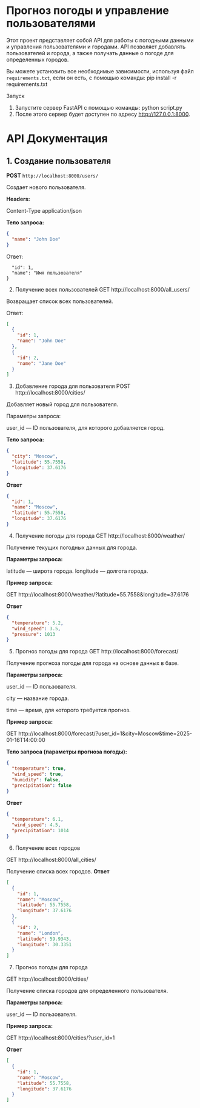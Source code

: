 # Прогноз погоды и управление пользователями

Этот проект представляет собой API для работы с погодными данными и управления пользователями и городами. API позволяет добавлять пользователей и города, а также получать данные о погоде для определенных городов.

Вы можете установить все необходимые зависимости, используя файл `requirements.txt`, если он есть, с помощью команды:
pip install -r requirements.txt


Запуск
1) Запустите сервер FastAPI с помощью команды:
python script.py
2) После этого сервер будет доступен по адресу http://127.0.0.1:8000.

# API Документация

## 1. Создание пользователя
**POST** `http://localhost:8000/users/`

Создает нового пользователя.

**Headers:**

Content-Type application/json

**Тело запроса:**
```json
{
  "name": "John Doe"
}
```
Ответ: 
``` json{
  "id": 1,
  "name": "Имя пользователя"
}
```
2. Получение всех пользователей
GET http://localhost:8000/all_users/

Возвращает список всех пользователей.

Ответ:
``` json
[
  {
    "id": 1,
    "name": "John Doe"
  },
  {
    "id": 2,
    "name": "Jane Doe"
  }
]
```
3. Добавление города для пользователя
POST http://localhost:8000/cities/

Добавляет новый город для пользователя.

Параметры запроса:

user_id — ID пользователя, для которого добавляется город.

**Тело запроса:**
```json
{
  "city": "Moscow",
  "latitude": 55.7558,
  "longitude": 37.6176
}
```

**Ответ**
```json
{
  "id": 1,
  "name": "Moscow",
  "latitude": 55.7558,
  "longitude": 37.6176
}

```
4. Получение погоды для города
GET http://localhost:8000/weather/

Получение текущих погодных данных для города.

**Параметры запроса:**

latitude — широта города.
longitude — долгота города.

**Пример запроса:**

GET http://localhost:8000/weather/?latitude=55.7558&longitude=37.6176

**Ответ**
```json
{
  "temperature": 5.2,
  "wind_speed": 3.5,
  "pressure": 1013
}
```
5. Прогноз погоды для города
GET http://localhost:8000/forecast/

Получение прогноза погоды для города на основе данных в базе.

**Параметры запроса:**

user_id — ID пользователя.

city — название города.

time — время, для которого требуется прогноз.

**Пример запроса:**

GET http://localhost:8000/forecast/?user_id=1&city=Moscow&time=2025-01-16T14:00:00

**Тело запроса (параметры прогноза погоды):**
```json
{
  "temperature": true,
  "wind_speed": true,
  "humidity": false,
  "precipitation": false
}

```
**Ответ**
```json
{
  "temperature": 6.1,
  "wind_speed": 4.5,
  "precipitation": 1014
}
```
6. Получение всех городов


GET http://localhost:8000/all_cities/

Получение списка всех городов.
**Ответ**
```json
[
  {
    "id": 1,
    "name": "Moscow",
    "latitude": 55.7558,
    "longitude": 37.6176
  },
  {
    "id": 2,
    "name": "London",
    "latitude": 59.9343,
    "longitude": 30.3351
  }
]

```
7. Прогноз погоды для города

GET http://localhost:8000/cities/

Получение списка городов для определенного пользователя.

**Параметры запроса:**

user_id — ID пользователя.

**Пример запроса:**

GET http://localhost:8000/cities/?user_id=1

**Ответ**
```json
[
  {
    "id": 1,
    "name": "Moscow",
    "latitude": 55.7558,
    "longitude": 37.6176
  }
]

```
